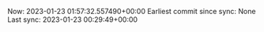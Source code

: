 Now: 2023-01-23 01:57:32.557490+00:00 Earliest commit since sync: None Last sync: 2023-01-23 00:29:49+00:00
